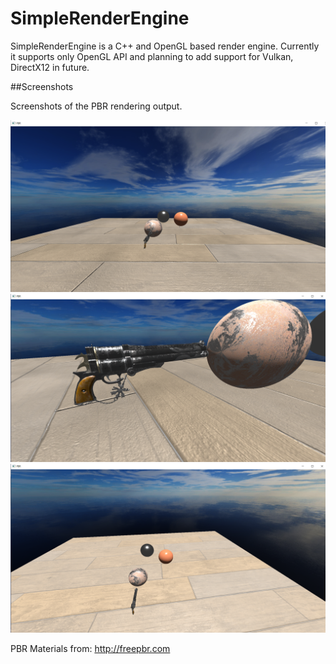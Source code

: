 # SimpleRenderEngine
SimpleRenderEngine is a C++ and OpenGL based render engine. Currently it supports only OpenGL API and planning to add support for Vulkan, DirectX12 in future. 


##Screenshots

Screenshots of the PBR rendering output.

![](OutputImages/Screenshot1.png "Screenshot")
![](OutputImages/Screenshot2.png "Screenshot")
![](OutputImages/Screenshot3.png "Screenshot")

PBR Materials from: http://freepbr.com


